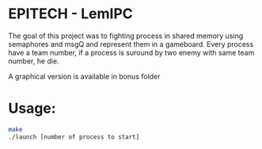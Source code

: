 # EPITECH - LemIPC

The goal of this project was to fighting process in shared memory using semaphores and msgQ and represent them in a gameboard.
Every process have a team number, if a process is suround by two enemy with same team number, he die.

A graphical version is available in bonus folder

# Usage:
```bash
make
./launch [number of process to start]
```
